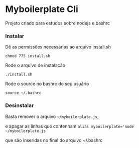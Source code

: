 # Myboilerplate Cli

Projeto criado para estudos sobre nodejs e bashrc


### Instalar

Dê as permissões necessárias ao arquivo install.sh

```chmod 775 install.sh```

Rode o arquivo de instalação

```./install.sh```

Rode o source no bashrc do seu usuário

```source ~/.bashrc ```

### Desinstalar

Basta remover o arquivo ```~/myboilerplate.js```, 

e apagar as linhas que contenham ```alias myboilerplate='node ~/myboilerplate.js```

que são inseridas no final do arquivo ~/.bashrc